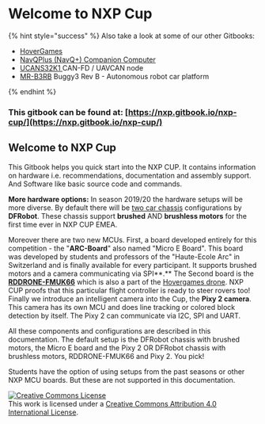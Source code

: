 # Welcome to NXP Cup

{% hint style="success" %}
Also take a look at some of our other Gitbooks:

* [HoverGames](https://app.gitbook.com/o/-L9GLsni4p7csCR7QCJ8/s/-L9GLtb-Tz\_XaKbQu-Al/)
* [NavQPlus (NavQ+) Companion Computer](https://nxp.gitbook.io/8mpnavq/)
* [UCANS32K1 ](https://nxp.gitbook.io/ucans32k146/) CAN-FD / UAVCAN node
* [MR-B3RB](https://app.gitbook.com/o/-L9GLsni4p7csCR7QCJ8/s/U93yDWZcgjXGgsC1Duqv/) Buggy3 Rev B - Autonomous robot car platform


{% endhint %}



### This gitbook can be found at: [https://nxp.gitbook.io/nxp-cup/](https://nxp.gitbook.io/nxp-cup/)

## Welcome to NXP Cup

This Gitbook helps you quick start into the NXP CUP. It contains information on hardware i.e. recommendations, documentation and assembly support. And Software like basic source code and commands.

**More hardware options:** In season 2019/20 the hardware setups will be more diverse. By default there will be [two car chassis](https://community.nxp.com/servlet/JiveServlet/download/1091-27-456210/NXPCUP\_Car+Introduction.pdf) configurations by **DFRobot**. These chassis support **brushed** AND **brushless motors** for the first time ever in NXP CUP EMEA.

Moreover there are two new MCUs. First, a board developed entirely for this competition - the "**ARC-Board**" also named "Micro E Board". This board was developed by students and professors of the "Haute-Ecole Arc" in Switzerland and is finally available for every participant. It supports brushed motors and a camera communicating via SPI\*\*.\*\* The Second board is the [**RDDRONE-FMUK66**](https://www.nxp.com/applications/solutions/industrial/unmanned-aerial-vehicles-uavs/uavs-drones-and-rovers/rddrone-fmuk66-px4-robotic-drone-fmu-reference-design:RDDRONE-FMUK66?\&tid=vanRDDRONE-FMUK66) which is also a part of the [Hovergames drone](https://nxp.gitbook.io/hovergames/). NXP CUP proofs that this particular flight controller is ready to steer rovers too!\
Finally we introduce an intelligent camera into the Cup, the **Pixy 2 camera**. This camera has its own MCU and does line tracking or colored block detection by itself. The Pixy 2 can communicate via I2C, SPI and UART.

All these components and configurations are described in this documentation. The default setup is the DFRobot chassis with brushed motors, the Micro E board and the Pixy 2 OR DFRobot chassis with brushless motors, RDDRONE-FMUK66 and Pixy 2. You pick!

Students have the option of using setups from the past seasons or other NXP MCU boards. But these are not supported in this documentation.

[![Creative Commons License](https://i.creativecommons.org/l/by/4.0/88x31.png)](http://creativecommons.org/licenses/by/4.0/)\
This work is licensed under a [Creative Commons Attribution 4.0 International License](http://creativecommons.org/licenses/by/4.0/).

